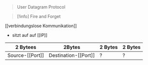 > User Datagram Protocol

> [!info] Fire and Forget

[[verbindungslose Kommunikation]]

- sitzt auf auf [[IP]]

| 2 Bytees        | 2Bytes               | 2 Bytes | 2 Bytes |
| --------------- | -------------------- | ------- | ------- |
| Source-[[Port]] | Destination-[[Port]] | ?       | ?       |


